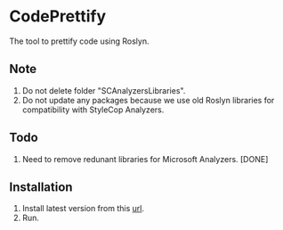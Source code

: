﻿CodePrettify
============

The tool to prettify code using Roslyn.

Note
----

1. Do not delete folder "SCAnalyzersLibraries".
1. Do not update any packages because we use old Roslyn libraries for compatibility with StyleCop Analyzers.

Todo
----

1. Need to remove redunant libraries for Microsoft Analyzers. [DONE]

Installation 
----

1. Install latest version from this [url](https://s3-us-west-2.amazonaws.com/saritasa-code-prettify/release/publish.htm).
2. Run.
